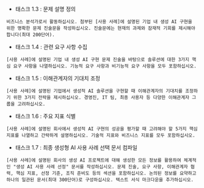 - 태스크 1.3 : 문제 설명 정의

```text
비즈니스 분석가로서 활동하십시오. 첨부된 [사용 사례]에 설명된 기업 내 생성 AI 구현을 위한 명확한 문제 진술문을 작성하십시오. 진술문에는 현재의 과제와 잠재적 기회를 제시해야 합니다(최대 200단어).
```

- 태스크 1.4 : 관련 요구 사항 수집

```text
[사용 사례]에 설명된 기업 내 생성 AI 구현 문제 진술을 바탕으로 솔루션에 대한 3가지 핵심 요구 사항을 나열하십시오. 기능적 요구 사항과 비기능적 요구 사항을 모두 포함하십시오.
```

- 태스크 1.5 : 이해관계자의 기대치 조정

```text
[사용 사례]에 설명된 기업에서 생성적 AI 솔루션을 구현할 때 이해관계자의 기대치를 조정하기 위한 3가지 전략을 제시하십시오. 경영진, IT 팀, 최종 사용자 등 다양한 이해관계자 그룹을 고려하십시오.
```

- 태스크 1.6 : 주요 지표 식별

```text
[사용 사례]에 설명된 회사에서 생성적 AI 구현의 성공을 평가할 때 고려해야 할 5가지 핵심 지표를 나열하고 간략하게 설명하십시오. 기술적 지표와 비즈니스 지표를 모두 포함하십시오.
```

- 태스크 1.7 : 최종 생성형 AI 사용 사례 선택 문서 컴파일

```text
[사용 사례]에 설명된 회사의 생성 AI 프로젝트에 대해 생성한 모든 정보를 활용하여 체계적인 "생성 AI 사용 사례 선정" 문서를 작성하십시오. 문제 진술, 요구 사항, 이해관계자 협력, 핵심 지표, 선정 기준, 조직 준비도 등의 섹션을 포함하십시오. 논의된 정보를 요약하고 하나의 일관된 문서(최대 300단어)로 구성하십시오. 텍스트 서식 마크다운을 추가하십시오.
```

